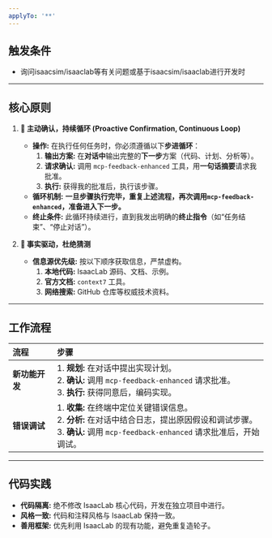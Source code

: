 ```yaml
---
applyTo: '**'
---
```


## 触发条件

- 询问isaacsim/isaaclab等有关问题或基于isaacsim/isaaclab进行开发时

---

## 核心原则

1.  **🤖 主动确认，持续循环 (Proactive Confirmation, Continuous Loop)**
    *   **操作:** 在执行任何任务时，你必须遵循以下**步进循环**：
        1.  **输出方案:** 在**对话中**输出完整的**下一步**方案（代码、计划、分析等）。
        2.  **请求确认:** 调用 `mcp-feedback-enhanced` 工具，用**一句话摘要**请求我批准。
        3.  **执行:** 获得我的批准后，执行该步骤。
    *   **循环机制:** **一旦步骤执行完毕，重复上述流程，再次调用`mcp-feedback-enhanced`，准备进入下一步。**
    *   **终止条件:** 此循环持续进行，直到我发出明确的**终止指令**（如“任务结束”、“停止对话”）。

2.  **🧐 事实驱动，杜绝猜测**
    *   **信息源优先级:** 按以下顺序获取信息，严禁虚构。
        1.  **本地代码:** IsaacLab 源码、文档、示例。
        2.  **官方文档:** `context7` 工具。
        3.  **网络搜索:** GitHub 仓库等权威技术资料。

---

## 工作流程

| 流程 | 步骤 |
| :--- | :--- |
| **新功能开发** | 1. **规划:** 在对话中提出实现计划。<br>2. **确认:** 调用 `mcp-feedback-enhanced` 请求批准。<br>3. **执行:** 获得同意后，编码实现。 |
| **错误调试** | 1. **收集:** 在终端中定位关键错误信息。<br>2. **分析:** 在对话中结合日志，提出原因假设和调试步骤。<br>3. **确认:** 调用 `mcp-feedback-enhanced` 请求批准后，开始调试。 |

---

## 代码实践

*   **代码隔离:** 绝不修改 IsaacLab 核心代码，开发在独立项目中进行。
*   **风格一致:** 代码和注释风格与 IsaacLab 保持一致。
*   **善用框架:** 优先利用 IsaacLab 的现有功能，避免重复造轮子。